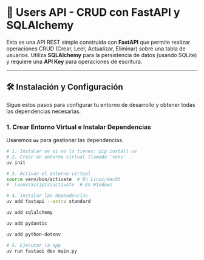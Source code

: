 # 🚀 Users API - CRUD con FastAPI y SQLAlchemy

Esta es una API REST simple construida con **FastAPI** que permite realizar operaciones CRUD (Crear, Leer, Actualizar, Eliminar) sobre una tabla de usuarios. Utiliza **SQLAlchemy** para la persistencia de datos (usando SQLite) y requiere una **API Key** para operaciones de escritura.

---

## 🛠️ Instalación y Configuración

Sigue estos pasos para configurar tu entorno de desarrollo y obtener todas las dependencias necesarias.

### 1. Crear Entorno Virtual e Instalar Dependencias

Usaremos **`uv`** para gestionar las dependencias.

```bash
# 1. Instalar uv si no lo tienes: pip install uv
# 2. Crear un entorno virtual llamado 'venv'
uv init

# 3. Activar el entorno virtual
source venv/bin/activate  # En Linux/macOS
# .\venv\Scripts\activate  # En Windows

# 4. Instalar las dependencias
uv add fastapi --extra standard 

uv add sqlalchemy 

uv add pydantic 

uv add python-dotenv

# 5. Ejecutar la app
uv run fastaoi dev main.py